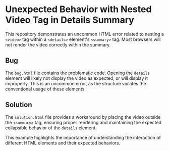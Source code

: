 # Unexpected Behavior with Nested Video Tag in Details Summary

This repository demonstrates an uncommon HTML error related to nesting a `<video>` tag within a `<details>` element's `<summary>` tag.  Most browsers will not render the video correctly within the summary. 

## Bug
The `bug.html` file contains the problematic code.  Opening the `details` element will likely not display the video as expected, or will display it improperly.  This is an uncommon error, as the structure violates the conventional usage of these elements.

## Solution
The `solution.html` file provides a workaround by placing the video outside the `<summary>` tag, ensuring proper rendering and maintaining the expected collapsible behavior of the `details` element. 

This example highlights the importance of understanding the interaction of different HTML elements and their expected behaviors. 